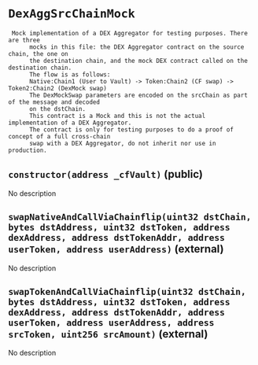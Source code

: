 # `DexAggSrcChainMock`

     Mock implementation of a DEX Aggregator for testing purposes. There are three
          mocks in this file: the DEX Aggregator contract on the source chain, the one on
          the destination chain, and the mock DEX contract called on the destination chain.
          The flow is as follows:
          Native:Chain1 (User to Vault) -> Token:Chain2 (CF swap) -> Token2:Chain2 (DexMock swap)
          The DexMockSwap parameters are encoded on the srcChain as part of the message and decoded
          on the dstChain.
          This contract is a Mock and this is not the actual implementation of a DEX Aggregator.
          The contract is only for testing purposes to do a proof of concept of a full cross-chain
          swap with a DEX Aggregator, do not inherit nor use in production.

## `constructor(address _cfVault)` (public)

No description

## `swapNativeAndCallViaChainflip(uint32 dstChain, bytes dstAddress, uint32 dstToken, address dexAddress, address dstTokenAddr, address userToken, address userAddress)` (external)

No description

## `swapTokenAndCallViaChainflip(uint32 dstChain, bytes dstAddress, uint32 dstToken, address dexAddress, address dstTokenAddr, address userToken, address userAddress, address srcToken, uint256 srcAmount)` (external)

No description
